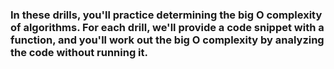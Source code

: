 ### In these drills, you'll practice determining the big O complexity of algorithms. For each drill, we'll provide a code snippet with a function, and you'll work out the big O complexity by analyzing the code without running it.